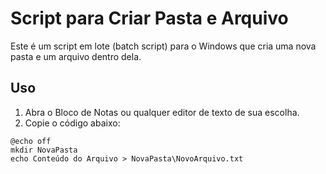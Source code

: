# Script para Criar Pasta e Arquivo

Este é um script em lote (batch script) para o Windows que cria uma nova pasta e um arquivo dentro dela.

## Uso

1. Abra o Bloco de Notas ou qualquer editor de texto de sua escolha.
2. Copie o código abaixo:

```batch
@echo off
mkdir NovaPasta
echo Conteúdo do Arquivo > NovaPasta\NovoArquivo.txt
